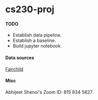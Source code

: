 # cs230-proj

#### TODO
* Establish data pipeline.
* Establish a baseline.
* Build jupyter notebook.

#### Data sources
[Fairchild](http://rit-mcsl.org/fairchild/HDR.html "Fairchild data")

#### Misc
Abhijeet Shenoi's Zoom ID: 815 834 5827
